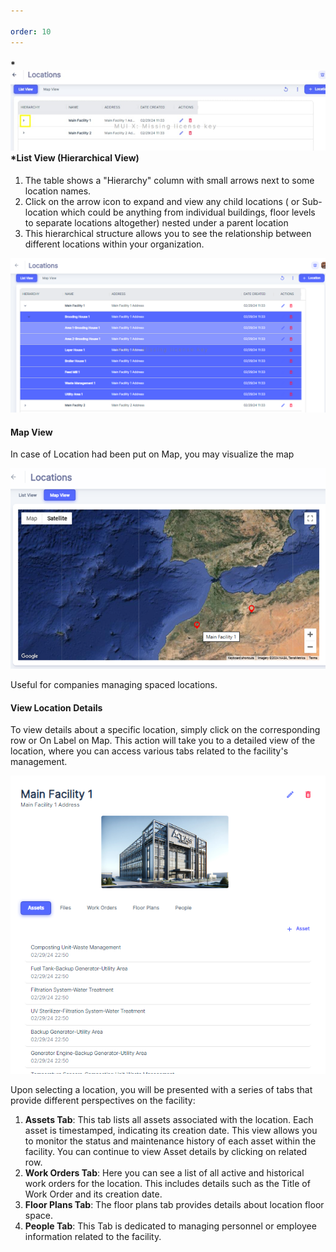 ```yaml
---

order: 10
---
```

#### *![](../../static/img/image54.png)*List View \(Hierarchical View\)


1. The table shows a "Hierarchy" column with small arrows next to some location names.
2. Click on the arrow icon to expand and view any child locations \( or Sub\-location which could be anything from individual buildings, floor levels to separate locations altogether\) nested under a parent location
3. This hierarchical structure allows you to see the relationship between different locations within your organization.

![](../../static/img/image55.png)

#### Map View

In case of Location had been put on Map, you may visualize the map

![](../../static/img/image56.png)

Useful for companies managing spaced locations.

#### View Location Details

To view details about a specific location, simply click on the corresponding row or On Label on Map. This action will take you to a detailed view of the location, where you can access various tabs related to the facility's management.

![](../../static/img/image57.png)

Upon selecting a location, you will be presented with a series of tabs that provide different perspectives on the facility:

1. __Assets Tab__: This tab lists all assets associated with the location. Each asset is timestamped, indicating its creation date. This view allows you to monitor the status and maintenance history of each asset within the facility. You can continue to view Asset details by clicking on related row.
2. __Work Orders Tab__: Here you can see a list of all active and historical work orders for the location. This includes details such as the Title of Work Order and its creation date.
3. __Floor Plans Tab__: The floor plans tab provides details about location floor space.
4. __People Tab__: This Tab is dedicated to managing personnel or employee information related to the facility. 
